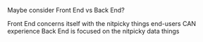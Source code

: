 Maybe consider Front End vs Back End?

Front End concerns itself with the nitpicky things end-users CAN experience
Back End is focused on the nitpicky data things